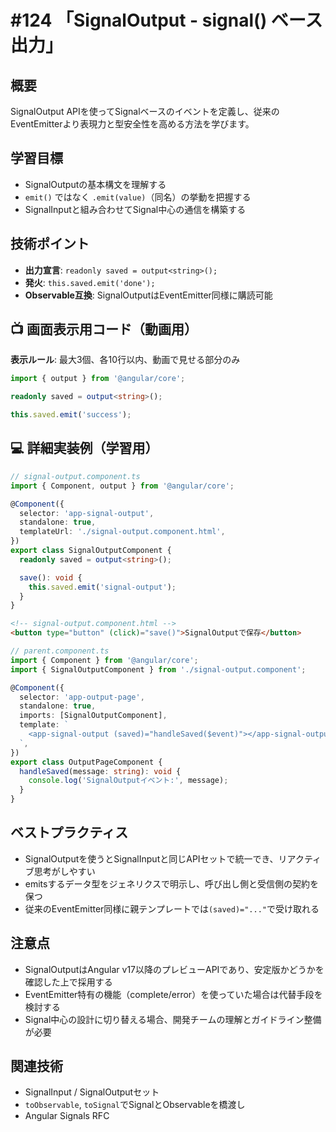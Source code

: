 # #124 「SignalOutput - signal() ベース出力」

## 概要
SignalOutput APIを使ってSignalベースのイベントを定義し、従来のEventEmitterより表現力と型安全性を高める方法を学びます。

## 学習目標
- SignalOutputの基本構文を理解する
- `emit()` ではなく `.emit(value)`（同名）の挙動を把握する
- SignalInputと組み合わせてSignal中心の通信を構築する

## 技術ポイント
- **出力宣言**: `readonly saved = output<string>();`
- **発火**: `this.saved.emit('done');`
- **Observable互換**: SignalOutputはEventEmitter同様に購読可能

## 📺 画面表示用コード（動画用）
**表示ルール**: 最大3個、各10行以内、動画で見せる部分のみ

```typescript
import { output } from '@angular/core';
```

```typescript
readonly saved = output<string>();
```

```typescript
this.saved.emit('success');
```

## 💻 詳細実装例（学習用）
```typescript
// signal-output.component.ts
import { Component, output } from '@angular/core';

@Component({
  selector: 'app-signal-output',
  standalone: true,
  templateUrl: './signal-output.component.html',
})
export class SignalOutputComponent {
  readonly saved = output<string>();

  save(): void {
    this.saved.emit('signal-output');
  }
}
```

```html
<!-- signal-output.component.html -->
<button type="button" (click)="save()">SignalOutputで保存</button>
```

```typescript
// parent.component.ts
import { Component } from '@angular/core';
import { SignalOutputComponent } from './signal-output.component';

@Component({
  selector: 'app-output-page',
  standalone: true,
  imports: [SignalOutputComponent],
  template: `
    <app-signal-output (saved)="handleSaved($event)"></app-signal-output>
  `,
})
export class OutputPageComponent {
  handleSaved(message: string): void {
    console.log('SignalOutputイベント:', message);
  }
}
```

## ベストプラクティス
- SignalOutputを使うとSignalInputと同じAPIセットで統一でき、リアクティブ思考がしやすい
- emitsするデータ型をジェネリクスで明示し、呼び出し側と受信側の契約を保つ
- 従来のEventEmitter同様に親テンプレートでは`(saved)="..."`で受け取れる

## 注意点
- SignalOutputはAngular v17以降のプレビューAPIであり、安定版かどうかを確認した上で採用する
- EventEmitter特有の機能（complete/error）を使っていた場合は代替手段を検討する
- Signal中心の設計に切り替える場合、開発チームの理解とガイドライン整備が必要

## 関連技術
- SignalInput / SignalOutputセット
- `toObservable`, `toSignal`でSignalとObservableを橋渡し
- Angular Signals RFC
